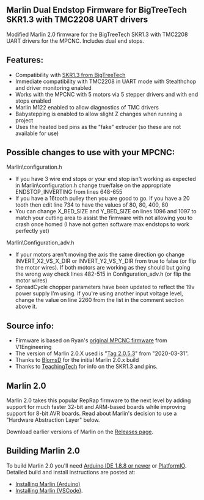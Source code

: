 ## Marlin Dual Endstop Firmware for BigTreeTech SKR1.3 with TMC2208 UART drivers
Modified Marlin 2.0 firmware for the BigTreeTech SKR1.3 with TMC2208 UART drivers for the MPCNC. Includes dual end stops.

## Features:
* Compatibility with <a href="https://www.amazon.com/BIGTREETECH-Mother-Screen-TMC2208-Printer/dp/B07WH6P9RC/ref=sr_1_7?crid=1IER3G7Y9PKIQ&dchild=1&keywords=bigtreetech+skr+v1.3&qid=1591711657&sprefix=bigtreetech+sk%2Caps%2C202&sr=8-7">SKR1.3 from BigTreeTech</a>
* Immediate compatibility with TMC2208 in UART mode with Stealthchop and driver monitoring enabled
* Works with the MPCNC with 5 motors via 5 stepper drivers and with end stops enabled
* Marlin M122 enabled to allow diagnostics of TMC drivers
* Babystepping is enabled to allow slight Z changes when running a project
* Uses the heated bed pins as the "fake" extruder (so these are not available for use)

## Possible changes to use with your MPCNC:
Marlin\configuration.h
* If you have 3 wire end stops or your end stop isn't working as expected in Marlin\configuration.h change true/false on the appropriate ENDSTOP_INVERTING from lines 648-655
* If you have a 16tooth pulley then you are good to go. If you have a 20 tooth then edit line 734 to have the values of 80, 80, 400, 80
* You can change X_BED_SIZE and Y_BED_SIZE on lines 1096 and 1097 to match your cutting area to assist the firmware with not allowing you to crash once homed (I have not gotten software max endstops to work perfectly yet)

Marlin\Configuration_adv.h
* If your motors aren't moving the axis the same direction go change INVERT_X2_VS_X_DIR or INVERT_Y2_VS_Y_DIR from true to false (or flip the motor wires). If both motors are working as they should but going the wrong way check lines 482-515 in Configuration_adv.h (or flip the motor wires)
* SpreadCycle chopper parameters have been updated to reflect the 19v power supply I'm using.  If you're using another input voltage level, change the value on line 2260 from the list in the comment section above it.

## Source info:
* Firmware is based on Ryan's <a href="https://www.v1engineering.com/marlin-firmware/">original MPCNC firmware</a> from V1Engineering 
* The version of Marlin 2.0.X used is "<a href="https://github.com/MarlinFirmware/Marlin/tree/2.0.5.3">Tag 2.0.5.3</a>" from "2020-03-31".
* Thanks to <a href="https://github.com/BlomsD/MPCNC-SKR1.3-TMC2208UART">BlomsD</a> for the initial Marlin 2.0.x build
* Thanks to <a href="https://www.youtube.com/channel/UCbgBDBrwsikmtoLqtpc59Bw">TeachingTech</a> for info on the SKR1.3 and pins.

## Marlin 2.0

Marlin 2.0 takes this popular RepRap firmware to the next level by adding support for much faster 32-bit and ARM-based boards while improving support for 8-bit AVR boards. Read about Marlin's decision to use a "Hardware Abstraction Layer" below.

Download earlier versions of Marlin on the [Releases page](https://github.com/MarlinFirmware/Marlin/releases).

## Building Marlin 2.0

To build Marlin 2.0 you'll need [Arduino IDE 1.8.8 or newer](https://www.arduino.cc/en/main/software) or [PlatformIO](http://docs.platformio.org/en/latest/ide.html#platformio-ide). Detailed build and install instructions are posted at:

  - [Installing Marlin (Arduino)](http://marlinfw.org/docs/basics/install_arduino.html)
  - [Installing Marlin (VSCode)](http://marlinfw.org/docs/basics/install_platformio_vscode.html).
